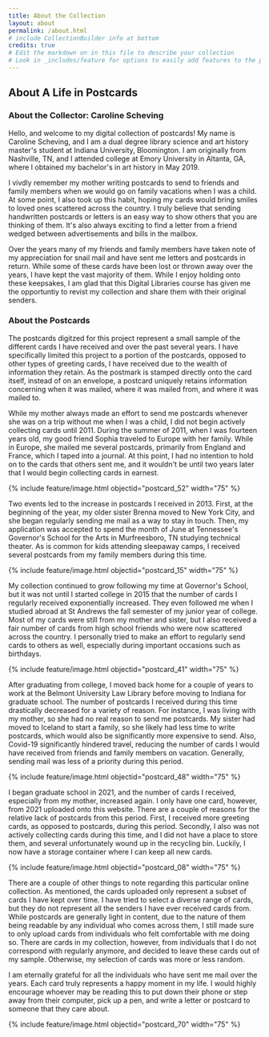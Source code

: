 ```yaml
---
title: About the Collection
layout: about
permalink: /about.html
# include CollectionBuilder info at bottom
credits: true
# Edit the markdown on in this file to describe your collection
# Look in _includes/feature for options to easily add features to the page
---
```


## About A Life in Postcards

### About the Collector: Caroline Scheving

Hello, and welcome to my digital collection of postcards! My name is Caroline Scheving, and I am a dual degree library science and art history master's student at Indiana University, Bloomington. I am originally from Nashville, TN, and I attended college at Emory University in Altanta, GA, where I obtained my bachelor's in art history in May 2019.

I vivdly remember my mother writing postcards to send to friends and family members when we would go on family vacations when I was a child. At some point, I also took up this habit, hoping my cards would bring smiles to loved ones scattered across the country. I truly believe that sending handwritten postcards or letters is an easy way to show others that you are thinking of them. It's also always exciting to find a letter from a friend wedged between advertisements and bills in the mailbox.

Over the years many of my friends and family members have taken note of my appreciation for snail mail and have sent me letters and postcards in return. While some of these cards have been lost or thrown away over the years, I have kept the vast majority of them. While I enjoy holding onto these keepsakes, I am glad that this Digital Libraries course has given me the opportuntiy to revist my collection and share them with their original senders.

### About the Postcards
The postcards digitzed for this project represent a small sample of the different cards I have received and over the past several years. I have specifically limited this project to a portion of the postcards, opposed to other types of greeting cards, I have received due to the wealth of information they retain. As the postmark is stamped directly onto the card itself, instead of on an envelope, a postcard uniquely retains information concerning when it was mailed, where it was mailed from, and where it was mailed to.

While my mother always made an effort to send me postcards whenever she was on a trip without me when I was a child, I did not begin actively collecting cards until 2011. During the summer of 2011, when I was fourteen years old, my good friend Sophia traveled to Europe with her family. While in Europe, she mailed me several postcards, primarily from England and France, which I taped into a journal. At this point, I had no intention to hold on to the cards that others sent me, and it wouldn't be until two years later that I would begin collecting cards in earnest.  

{% include feature/image.html objectid="postcard_52" width="75" %}

Two events led to the increase in postcards I received in 2013. First, at the beginning of the year, my older sister Brenna moved to New York City, and she began regularly sending me mail as a way to stay in touch. Then, my application was accepted to spend the month of June at Tennessee's Governor's School for the Arts in Murfreesboro, TN studying technical theater. As is common for kids attending sleepaway camps, I received several postcards from my family members during this time.

{% include feature/image.html objectid="postcard_15" width="75" %}

My collection continued to grow following my time at Governor's School, but it was not until I started college in 2015 that the number of cards I regularly received exponentially increased. They even followed me when I studied abroad at St Andrews the fall semester of my junior year of college. Most of my cards were still from my mother and sister, but I also received a fair number of cards from high school friends who were now scattered across the country. I personally tried to make an effort to regularly send cards to others as well, especially during important occasions such as birthdays.

{% include feature/image.html objectid="postcard_41" width="75" %}

After graduating from college, I moved back home for a couple of years to work at the Belmont University Law Library before moving to Indiana for graduate school. The number of postcards I received during this time drastically decreased for a variety of reason. For instance, I was living with my mother, so she had no real reason to send me postcards. My sister had moved to Iceland to start a family, so she likely had less time to write postcards, which would also be significantly more expensive to send. Also, Covid-19 significantly hindered travel, reducing the number of cards I would have received from friends and family members on vacation. Generally, sending mail was less of a priority during this period.

{% include feature/image.html objectid="postcard_48" width="75" %}

I began graduate school in 2021, and the number of cards I received, especially from my mother, increased again. I only have one card, however, from 2021 uploaded onto this website. There are a couple of reasons for the relative lack of postcards from this period. First, I received more greeting cards, as opposed to postcards, during this period. Secondly, I also was not actively collecting cards during this time, and I did not have a place to store them, and several unfortunately wound up in the recycling bin. Luckily, I now have a storage container where I can keep all new cards.

{% include feature/image.html objectid="postcard_08" width="75" %}

There are a couple of other things to note regarding this particular online collection. As mentioned, the cards uploaded only represent a subset of cards I have kept over time. I have tried to select a diverse range of cards, but they do not represent all the senders I have ever received cards from. While postcards are generally light in content, due to the nature of them being readable by any individual who comes across them, I still made sure to only upload cards from individuals who felt comfortable with me doing so. There are cards in my collection, however, from individuals that I do not correspond with regularly anymore, and decided to leave these cards out of my sample. Otherwise, my selection of cards was more or less random.

I am eternally grateful for all the individuals who have sent me mail over the years. Each card truly represents a happy moment in my life. I would highly encourage whoever may be reading this to put down their phone or step away from their computer, pick up a pen, and write a letter or postcard to someone that they care about.

{% include feature/image.html objectid="postcard_70" width="75" %}

